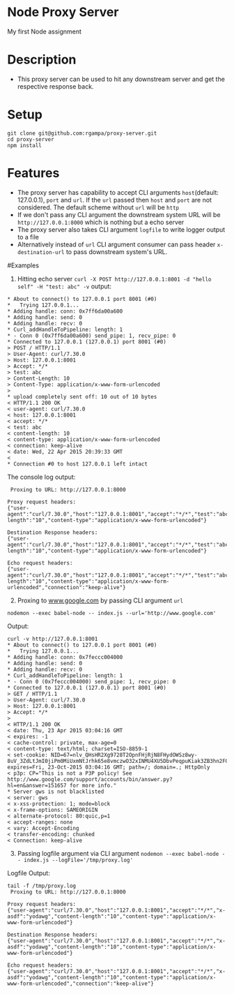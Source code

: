 # Node Proxy Server
My first Node assignment

# Description
* This proxy server can be used to hit any downstream server and get the respective response back.

# Setup
```
git clone git@github.com:rgampa/proxy-server.git
cd proxy-server
npm install
```

# Features
* The proxy server has capability to accept CLI arguments `host`(default: 127.0.0.1), `port` and `url`. If the `url` passed then `host` and `port` are not considered. The default scheme without `url` will be `http`
* If we don't pass any CLI argument the downstream system URL will be `http://127.0.0.1:8000` which is nothing but a echo server
* The proxy server also takes CLI argument `logfile` to write logger output to a file
* Alternatively instead of `url` CLI argument consumer can pass header `x-destination-url` to pass downstream system's URL.

#Examples
1) Hitting echo server
`curl -X POST http://127.0.0.1:8001 -d "hello self" -H "test: abc" -v`
output: 
```
* About to connect() to 127.0.0.1 port 8001 (#0)
*   Trying 127.0.0.1...
* Adding handle: conn: 0x7ff6da00a600
* Adding handle: send: 0
* Adding handle: recv: 0
* Curl_addHandleToPipeline: length: 1
* - Conn 0 (0x7ff6da00a600) send_pipe: 1, recv_pipe: 0
* Connected to 127.0.0.1 (127.0.0.1) port 8001 (#0)
> POST / HTTP/1.1
> User-Agent: curl/7.30.0
> Host: 127.0.0.1:8001
> Accept: */*
> test: abc
> Content-Length: 10
> Content-Type: application/x-www-form-urlencoded
> 
* upload completely sent off: 10 out of 10 bytes
< HTTP/1.1 200 OK
< user-agent: curl/7.30.0
< host: 127.0.0.1:8001
< accept: */*
< test: abc
< content-length: 10
< content-type: application/x-www-form-urlencoded
< connection: keep-alive
< date: Wed, 22 Apr 2015 20:39:33 GMT
< 
* Connection #0 to host 127.0.0.1 left intact
```
The console log output:
```
 Proxing to URL: http://127.0.0.1:8000

Proxy request headers: 
{"user-agent":"curl/7.30.0","host":"127.0.0.1:8001","accept":"*/*","test":"abc","content-length":"10","content-type":"application/x-www-form-urlencoded"}

Destination Response headers: 
{"user-agent":"curl/7.30.0","host":"127.0.0.1:8001","accept":"*/*","test":"abc","content-length":"10","content-type":"application/x-www-form-urlencoded"}

Echo request headers: 
{"user-agent":"curl/7.30.0","host":"127.0.0.1:8001","accept":"*/*","test":"abc","content-length":"10","content-type":"application/x-www-form-urlencoded","connection":"keep-alive"}
```

2) Proxing to www.google.com by passing CLI argument `url`

`nodemon --exec babel-node -- index.js --url='http://www.google.com'`

Output:
```
curl -v http://127.0.0.1:8001 
* About to connect() to 127.0.0.1 port 8001 (#0)
*   Trying 127.0.0.1...
* Adding handle: conn: 0x7feccc004000
* Adding handle: send: 0
* Adding handle: recv: 0
* Curl_addHandleToPipeline: length: 1
* - Conn 0 (0x7feccc004000) send_pipe: 1, recv_pipe: 0
* Connected to 127.0.0.1 (127.0.0.1) port 8001 (#0)
> GET / HTTP/1.1
> User-Agent: curl/7.30.0
> Host: 127.0.0.1:8001
> Accept: */*
> 
< HTTP/1.1 200 OK
< date: Thu, 23 Apr 2015 03:04:16 GMT
< expires: -1
< cache-control: private, max-age=0
< content-type: text/html; charset=ISO-8859-1
< set-cookie: NID=67=nlv_QHsHR2Xg9728T2OpnFHjRjN8FHydOWSz8wy-8uV_3ZdLtJmI0jiPm0MiUxmNtJrhk65e8vmczwO32xINMU4XU5DbvPeqpuKiak3ZB3hn2FGtkPMVXRMECuoQqxkT; expires=Fri, 23-Oct-2015 03:04:16 GMT; path=/; domain=.; HttpOnly
< p3p: CP="This is not a P3P policy! See http://www.google.com/support/accounts/bin/answer.py?hl=en&answer=151657 for more info."
* Server gws is not blacklisted
< server: gws
< x-xss-protection: 1; mode=block
< x-frame-options: SAMEORIGIN
< alternate-protocol: 80:quic,p=1
< accept-ranges: none
< vary: Accept-Encoding
< transfer-encoding: chunked
< Connection: keep-alive
```

3) Passing logfile argument via CLI argument
`nodemon --exec babel-node -- index.js --logFile='/tmp/proxy.log'`

Logfile Output:
```
tail -f /tmp/proxy.log 
 Proxing to URL: http://127.0.0.1:8000

Proxy request headers: 
{"user-agent":"curl/7.30.0","host":"127.0.0.1:8001","accept":"*/*","x-asdf":"yodawg","content-length":"10","content-type":"application/x-www-form-urlencoded"}

Destination Response headers: 
{"user-agent":"curl/7.30.0","host":"127.0.0.1:8001","accept":"*/*","x-asdf":"yodawg","content-length":"10","content-type":"application/x-www-form-urlencoded"}

Echo request headers: 
{"user-agent":"curl/7.30.0","host":"127.0.0.1:8001","accept":"*/*","x-asdf":"yodawg","content-length":"10","content-type":"application/x-www-form-urlencoded","connection":"keep-alive"}

```
